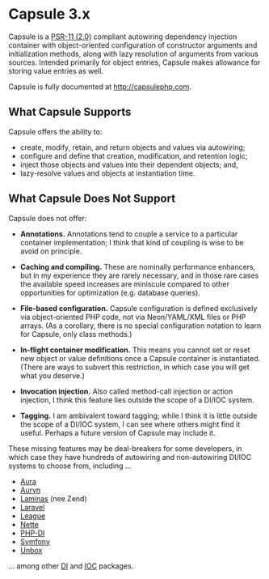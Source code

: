 # Capsule 3.x

Capsule is a [PSR-11 (2.0)](https://www.php-fig.org/psr/psr-11/) compliant
autowiring dependency injection container with object-oriented configuration of
constructor arguments and initialization methods, along with lazy resolution of
arguments from various sources. Intended primarily for object entries, Capsule
makes allowance for storing value entries as well.

Capsule is fully documented at <http://capsulephp.com>.

## What Capsule Supports

Capsule offers the ability to:

- create, modify, retain, and return objects and values via autowiring;
- configure and define that creation, modification, and retention logic;
- inject those objects and values into their dependent objects; and,
- lazy-resolve values and objects at instantiation time.

## What Capsule Does Not Support

Capsule does not offer:

- **Annotations.** Annotations tend to couple a service to a particular
    container implementation; I think that kind of coupling is wise to be avoid
    on principle.

- **Caching and compiling.** These are nominally performance enhancers, but in
    my experience they are rarely necessary, and in those rare cases the
    available speed increases are miniscule compared to other opportunities for
    optimization (e.g. database queries).

- **File-based configuration.**  Capsule configuration is defined exclusively
    via object-oriented PHP code, not via Neon/YAML/XML files or PHP arrays.
    (As a corollary, there is no special configuration notation to learn for
    Capsule, only class methods.)

- **In-flight container modification.** This means you cannot set or reset new
    object or value definitions once a Capsule container is instantiated.
    (There are ways to subvert this restriction, in which case you will get
    what you deserve.)

- **Invocation injection.** Also called method-call injection or action
    injection, I think this feature lies outside the scope of a DI/IOC system.

- **Tagging.** I am ambivalent toward tagging; while I think it is little
    outside the scope of a DI/IOC system, I can see where others might find it
    useful. Perhaps a future version of Capsule may include it.

These missing features may be deal-breakers for some developers, in which case
they have hundreds of autowiring and non-autowiring DI/IOC systems to choose
from, including ...

- [Aura](https://github.com/auraphp/Aura.Di)
- [Auryn](https://github.com/rdlowrey/auryn)
- [Laminas](https://docs.laminas.dev/laminas-servicemanager/) (nee Zend)
- [Laravel](https://laravel.com/docs/8.x/container)
- [League](https://container.thephpleague.com/)
- [Nette](https://doc.nette.org/en/3.0/dependency-injection)
- [PHP-DI](https://php-di.org/)
- [Symfony](https://symfony.com/doc/current/service_container.html)
- [Unbox](https://github.com/mindplay-dk/unbox)

... among other [DI](https://packagist.org/?query=dependency)
and [IOC](https://packagist.org/?query=ioc) packages.
